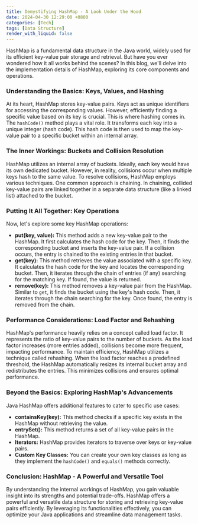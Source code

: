 ```yaml
---
title: Demystifying HashMap - A Look Under the Hood
date: 2024-04-30 12:29:00 +0800
categories: [Tech]
tags: [Data Structure]
render_with_liquid: false
---
```


HashMap is a fundamental data structure in the Java world, widely used for its efficient key-value pair storage and retrieval. But have you ever wondered how it all works behind the scenes? In this blog, we'll delve into the implementation details of HashMap, exploring its core components and operations.

### Understanding the Basics: Keys, Values, and Hashing

At its heart, HashMap stores key-value pairs. Keys act as unique identifiers for accessing the corresponding values. However, efficiently finding a specific value based on its key is crucial. This is where hashing comes in. The `hashCode()` method plays a vital role. It transforms each key into a unique integer (hash code). This hash code is then used to map the key-value pair to a specific bucket within an internal array.

### The Inner Workings: Buckets and Collision Resolution

HashMap utilizes an internal array of buckets. Ideally, each key would have its own dedicated bucket. However, in reality, collisions occur when multiple keys hash to the same value. To resolve collisions, HashMap employs various techniques. One common approach is chaining. In chaining, collided key-value pairs are linked together in a separate data structure (like a linked list) attached to the bucket.

### Putting It All Together: Key Operations

Now, let's explore some key HashMap operations:

* **put(key, value):** This method adds a new key-value pair to the HashMap. It first calculates the hash code for the key. Then, it finds the corresponding bucket and inserts the key-value pair. If a collision occurs, the entry is chained to the existing entries in that bucket.
* **get(key):** This method retrieves the value associated with a specific key. It calculates the hash code for the key and locates the corresponding bucket. Then, it iterates through the chain of entries (if any) searching for the matching key. If found, the value is returned.
* **remove(key):** This method removes a key-value pair from the HashMap. Similar to `get`, it finds the bucket using the key's hash code. Then, it iterates through the chain searching for the key. Once found, the entry is removed from the chain.

### Performance Considerations: Load Factor and Rehashing

HashMap's performance heavily relies on a concept called load factor. It represents the ratio of key-value pairs to the number of buckets. As the load factor increases (more entries added), collisions become more frequent, impacting performance. To maintain efficiency, HashMap utilizes a technique called rehashing. When the load factor reaches a predefined threshold, the HashMap automatically resizes its internal bucket array and redistributes the entries. This minimizes collisions and ensures optimal performance.

### Beyond the Basics: Exploring HashMap's Advancements

Java HashMap offers additional features to cater to specific use cases:

* **containsKey(key):** This method checks if a specific key exists in the HashMap without retrieving the value.
* **entrySet():** This method returns a set of all key-value pairs in the HashMap.
* **Iterators:** HashMap provides iterators to traverse over keys or key-value pairs.
* **Custom Key Classes:** You can create your own key classes as long as they implement the `hashCode()` and `equals()` methods correctly.

### Conclusion: HashMap - A Powerful and Versatile Tool

By understanding the internal workings of HashMap, you gain valuable insight into its strengths and potential trade-offs. HashMap offers a powerful and versatile data structure for storing and retrieving key-value pairs efficiently. By leveraging its functionalities effectively, you can optimize your Java applications and streamline data management tasks.


